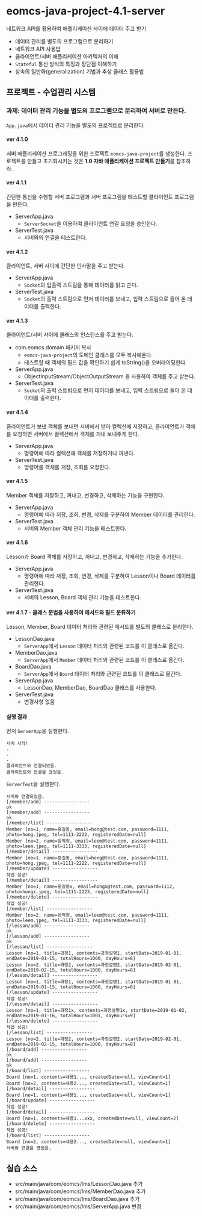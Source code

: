 # eomcs-java-project-4.1-server

네트워크 API를 활용하여 애플리케이션 사이에 데이터 주고 받기

- 데이터 관리를 별도의 프로그램으로 분리하기
- 네트워크 API 사용법
- 클라이언트/서버 애플리케이션 아키텍처의 이해
- `Stateful` 통신 방식의 특징과 장단점 이해하기
- 상속의 일반화(generalization) 기법과 추상 클래스 활용법
   
## 프로젝트 - 수업관리 시스템  

### 과제: 데이터 관리 기능을 별도의 프로그램으로 분리하여 서버로 만든다.

`App.java`에서 데이터 관리 기능을 별도의 프로젝트로 분리한다.

#### ver 4.1.0
서버 애플리케이션 프로그래밍을 위한 프로젝트 `eomcs-java-project`를 생성한다. 프로젝트를 만들고 초기화시키는 것은 **1.0 자바 애플리케이션 프로젝트 만들기**를 참조하라.

#### ver 4.1.1
간단한 통신을 수행할 서버 프로그램과 서버 프로그램을 테스트할 클라이언트 프로그램을 만든다.

- ServerApp.java
    - `ServerSocket`을 이용하여 클라이언트 연결 요청을 승인한다.
- ServerTest.java
    - 서버와의 연결을 테스트한다.

#### ver 4.1.2
클라이언트, 서버 사이에 간단한 인사말을 주고 받는다.

- ServerApp.java
    - `Socket`의 입출력 스트림을 통해 데이터를 읽고 쓴다.
- ServerTest.java
    - `Socket`의 출력 스트림으로 먼저 데이터를 보내고, 입력 스트림으로 들어 온 데이터를 출력한다.

#### ver 4.1.3
클라이언트/서버 사이에 클래스의 인스턴스를 주고 받는다.

- com.eomcs.domain 패키지 복사
    - `eomcs-java-project`의 도메인 클래스를 모두 복사해온다.
    - 테스트할 때 객체의 필드 값을 확인하기 쉽게 toString()을 오버라이딩한다.
- ServerApp.java
    - ObjectInputStream/ObjectOutputStream 을 사용하여 객체를 주고 받는다.
- ServerTest.java
    - `Socket`의 출력 스트림으로 먼저 데이터를 보내고, 입력 스트림으로 들어 온 데이터를 출력한다.

#### ver 4.1.4
클라이언트가 보낸 객체를 보내면 서버에서 받아 컬렉션에 저장하고, 클라이언트가 객체를 요청하면 서버에서 컬렉션에서 객체를 꺼내 보내주게 한다.

- ServerApp.java
    - 명령어에 따라 컬렉션에 객체를 저장하거나 꺼낸다.
- ServerTest.java
    - 명령어를 객체를 저장, 조회를 요청한다.

#### ver 4.1.5
Member 객체를 저장하고, 꺼내고, 변경하고, 삭제하는 기능을 구현한다.

- ServerApp.java
    - 명령어에 따라 저장, 조회, 변경, 삭제를 구분하여 Member 데이터를 관리한다.
- ServerTest.java
    - 서버의 Member 객체 관리 기능을 테스트한다.

#### ver 4.1.6
Lesson과 Board 객체를 저장하고, 꺼내고, 변경하고, 삭제하는 기능을 추가한다.

- ServerApp.java
    - 명령어에 따라 저장, 조회, 변경, 삭제를 구분하여 Lesson이나 Board 데이터를 관리한다.
- ServerTest.java
    - 서버의 Lesson, Board 객체 관리 기능을 테스트한다.

#### ver 4.1.7 - 클래스 문법을 사용하여 메서드와 필드 분류하기
Lesson, Member, Board 데이터 처리와 관련된 메서드를 별도의 클래스로 분리한다.

- LessonDao.java
    - `ServerApp`에서 `Lesson` 데이터 처리와 관련된 코드를 이 클래스로 옮긴다.
- MemberDao.java
    - `ServerApp`에서 `Member` 데이터 처리와 관련된 코드를 이 클래스로 옮긴다.
- BoardDao.java
    - `ServerApp`에서 `Board` 데이터 처리와 관련된 코드를 이 클래스로 옮긴다.
- ServerApp.java
    - LessonDao, MemberDao, BoardDao 클래스를 사용한다.
- ServerTest.java
    - 변경사항 없음


#### 실행 결과

먼저 `ServerApp`을 실행한다.
```
서버 시작!
.
.
.
클라이언트와 연결되었음.
클라이언트와 연결을 끊었음.
```

`ServerTest`을 실행한다.
```
서버와 연결되었음.
[/member/add] -----------------
ok
[/member/add] -----------------
ok
[/member/list] -----------------
Member [no=1, name=홍길동, email=hong@test.com, password=1111, photo=hong.jpeg, tel=1111-2222, registeredDate=null]
Member [no=2, name=임꺽정, email=leem@test.com, password=1111, photo=leem.jpeg, tel=1111-3333, registeredDate=null]
[/member/detail] -----------------
Member [no=1, name=홍길동, email=hong@test.com, password=1111, photo=hong.jpeg, tel=1111-2222, registeredDate=null]
[/member/update] -----------------
작업 성공!
[/member/detail] -----------------
Member [no=1, name=홍길동x, email=hongx@test.com, password=1112, photo=hongx.jpeg, tel=1111-2223, registeredDate=null]
[/member/delete] -----------------
작업 성공!
[/member/list] -----------------
Member [no=2, name=임꺽정, email=leem@test.com, password=1111, photo=leem.jpeg, tel=1111-3333, registeredDate=null]
[/lesson/add] -----------------
ok
[/lesson/add] -----------------
ok
[/lesson/list] -----------------
Lesson [no=1, title=과정1, contents=과정설명1, startDate=2019-01-01, endDate=2019-01-15, totalHours=1000, dayHours=8]
Lesson [no=2, title=과정2, contents=과정설명2, startDate=2019-02-01, endDate=2019-02-15, totalHours=1000, dayHours=8]
[/lesson/detail] -----------------
Lesson [no=1, title=과정1, contents=과정설명1, startDate=2019-01-01, endDate=2019-01-15, totalHours=1000, dayHours=8]
[/lesson/update] -----------------
작업 성공!
[/lesson/detail] -----------------
Lesson [no=1, title=과정1x, contents=과정설명1x, startDate=2019-01-02, endDate=2019-01-16, totalHours=1001, dayHours=9]
[/lesson/delete] -----------------
작업 성공!
[/lesson/list] -----------------
Lesson [no=2, title=과정2, contents=과정설명2, startDate=2019-02-01, endDate=2019-02-15, totalHours=1000, dayHours=8]
[/board/add] -----------------
ok
[/board/add] -----------------
ok
[/board/list] -----------------
Board [no=1, contents=내용1..., createdDate=null, viewCount=1]
Board [no=2, contents=내용2..., createdDate=null, viewCount=1]
[/board/detail] -----------------
Board [no=1, contents=내용1..., createdDate=null, viewCount=1]
[/board/update] -----------------
작업 성공!
[/board/detail] -----------------
Board [no=1, contents=내용1...xxx, createdDate=null, viewCount=2]
[/board/delete] -----------------
작업 성공!
[/board/list] -----------------
Board [no=2, contents=내용2..., createdDate=null, viewCount=1]
서버와 연결을 끊었음.
```

## 실습 소스

- src/main/java/com/eomcs/lms/LessonDao.java 추가
- src/main/java/com/eomcs/lms/MemberDao.java 추가
- src/main/java/com/eomcs/lms/BoardDao.java 추가
- src/main/java/com/eomcs/lms/ServerApp.java 변경